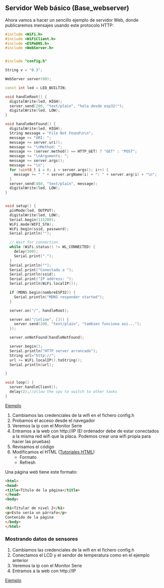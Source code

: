 ## Servidor Web básico (Base_webserver)

Ahora vamos a hacer un sencillo ejemplo de servidor Web, donde publicaremos mensajes usando este protocolo HTTP:


```C++
#include <WiFi.h>
#include <WiFiClient.h>
#include <ESPmDNS.h>
#include <WebServer.h>


#include "config.h"

String v = "0.3";

WebServer server(80);

const int led = LED_BUILTIN;

void handleRoot() {
  digitalWrite(led, HIGH);
  server.send(200, "text/plain", "hola desde esp32!");
  digitalWrite(led, LOW);
}

void handleNotFound() {
  digitalWrite(led, HIGH);
  String message = "File Not Found\n\n";
  message += "URI: ";
  message += server.uri();
  message += "\nMethod: ";
  message += (server.method() == HTTP_GET) ? "GET" : "POST";
  message += "\nArguments: ";
  message += server.args();
  message += "\n";
  for (uint8_t i = 0; i < server.args(); i++) {
    message += " " + server.argName(i) + ": " + server.arg(i) + "\n";
  }
  server.send(404, "text/plain", message);
  digitalWrite(led, LOW);
}


void setup() {
  pinMode(led, OUTPUT);
  digitalWrite(led, LOW);
  Serial.begin(115200);
  WiFi.mode(WIFI_STA);
  WiFi.begin(ssid, password);
  Serial.println("");

  // Wait for connection
  while (WiFi.status() != WL_CONNECTED) {
    delay(500);
    Serial.print(".");
  }
  Serial.println("");
  Serial.print("Conectado a ");
  Serial.println(ssid);
  Serial.print("IP address: ");
  Serial.println(WiFi.localIP());

  if (MDNS.begin(nombreESP32)) {
    Serial.println("MDNS responder started");
  }

  server.on("/", handleRoot);

  server.on("/inline", []() {
    server.send(200, "text/plain", "tambien funciona asi...");
  });

  server.onNotFound(handleNotFound);

  server.begin();
  Serial.println("HTTP server arrancado");
  String url="http://";
  url += WiFi.localIP().toString();
  Serial.println(url);

}

void loop() {
  server.handleClient();
  delay(2);//allow the cpu to switch to other tasks
}

```

[Ejemplo](https://github.com/javacasm/CursoIOTCo/tree/main/codigo/3.9.0.server_base)

1. Cambiamos las credenciales de la wifi en el fichero config.h
2. Probamos el acceso desde el navegador 
3. Veremos la ip con el Monitor Serie
4. Entramos a la web con http://IP (El ordenador debe de estar conectados a la misma red wifi que la placa. Podemos crear una wifi propia para hacer las pruebas)
5. Revisamos el código
6. Modificamos el HTML ([Tutoriales HTML](https://www.w3schools.com/)) 
    * Formato
    * Refresh

Una página web tiene este formato:

```HTML
<html>
<head>
<title>Título de la página</title>
</head>
<body>

<h1>Titular de nivel 2</h1>
<p>Esto sería un párrafo</p>
Contenido de la página
</body>
</html>
```

### Mostrando datos de sensores

1. Cambiamos las credenciales de la wifi en el fichero config.h
2. Conectamos el LCD y el sendor de temperatura como en el ejemplo anterior
3. Veremos la ip con el Monitor Serie
4. Entramos a la web con http://IP

[Ejemplo](https://github.com/javacasm/CursoIOTCo/tree/main/codigo/3.9.1.server_sensores)

